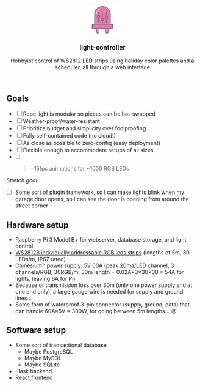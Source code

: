 <p align="center">
  <a href="https://github.com/acshef/light-controller/">
    <img src="logo.svg" alt="light-controller logo" width=72 height=72>
  </a>

  <h3 align="center">light-controller</h3>

  <p align="center">
    Hobbyist control of WS2812 LED strips using holiday color palettes and a scheduler, all through a web interface
  </p>
</p>

<br>

## Goals
- [ ] Rope light is modular so pieces can be hot-swapped
- [ ] Weather-proof/water-resistant
- [ ] Prioritize budget and simplicity over foolproofing
- [ ] Fully self-contained code (no cloud!)
- [ ] As close as possible to zero-config (easy deployment)
- [ ] Flexible enough to accommodate setups of all sizes
- [ ] >=15fps animations for ~1000 RGB LEDs

*Stretch goal:*
- [ ] Some sort of plugin framework, so I can make lights blink when my garage door opens, so I can see the door is opening from around the street corner

## Hardware setup
- Raspberry Pi 3 Model B+ for webserver, database storage, and light control
- [WS2812B individually addressable RGB leds strips](https://www.amazon.com/dp/B014QZNC1S/) (lengths of 5m, 30 LEDs/m, IP67 rated)
- Chinesium™ power supply: 5V 60A (peak 20ma/LED channel, 3 channels/RGB, 30RGB/m, 30m length = 0.02A×3×30×30 = 54A for lights, leaving 6A for Pi)
- Because of transmission loss over 30m (only one power supply and at one end only), a large gauge wire is needed for supply and ground lines...
- Some form of waterproof 3-pin connector (supply, ground, data) that can handle 60A×5V = 300W, for going between 5m lengths... ☹

## Software setup
- Some sort of transactional database
  - Maybe PostgreSQL
  - Maybe MySQL
  - Maybe SQLite
- Flask backend
- React frontend
